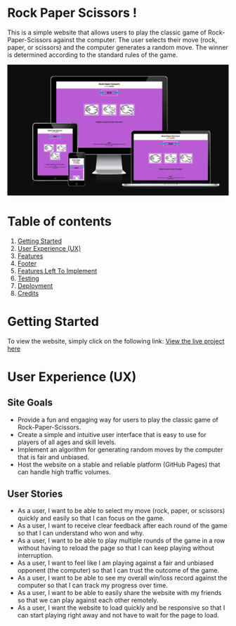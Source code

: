 # Rock Paper Scissors !

This is a simple website that allows users to play the classic game of Rock-Paper-Scissors against the computer. The user selects their move (rock, paper, or scissors) and the computer generates a random move. The winner is determined according to the standard rules of the game.

![Responsive picture](assets/images/responsive.png)

# Table of contents

1. [Getting Started](#started)
2. [User Experience (UX)](#ux)
3. [Features](#features)
4. [Footer](#footer)
5. [Features Left To Implement](#implement)
6. [Testing](#testing)
7. [Deployment](#deployment)
8. [Credits](#credits)


# Getting Started

<a name="started"></a>

To view the website, simply click on the following link: [View the live project here](https://rockypraxe.github.io/Rock-Paper-Scissors/)

# User Experience (UX)

<a name="ux"></a>

## Site Goals
- Provide a fun and engaging way for users to play the classic game of Rock-Paper-Scissors.
- Create a simple and intuitive user interface that is easy to use for players of all ages and skill levels.
- Implement an algorithm for generating random moves by the computer that is fair and unbiased.
- Host the website on a stable and reliable platform (GitHub Pages) that can handle high traffic volumes.


## User Stories
- As a user, I want to be able to select my move (rock, paper, or scissors) quickly and easily so that I can focus on the game.
- As a user, I want to receive clear feedback after each round of the game so that I can understand who won and why.
- As a user, I want to be able to play multiple rounds of the game in a row without having to reload the page so that I can keep playing without interruption.
- As a user, I want to feel like I am playing against a fair and unbiased opponent (the computer) so that I can trust the outcome of the game.
- As a user, I want to be able to see my overall win/loss record against the computer so that I can track my progress over time.
- As a user, I want to be able to easily share the website with my friends so that we can play against each other remotely.
- As a user, I want the website to load quickly and be responsive so that I can start playing right away and not have to wait for the page to load.